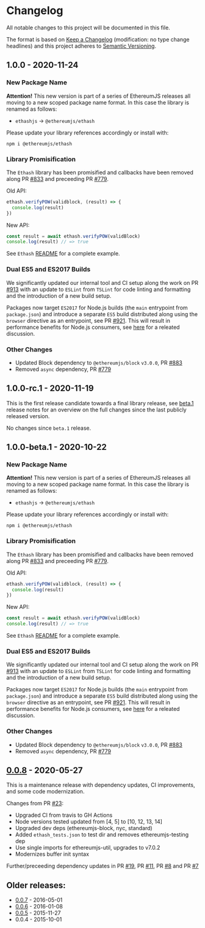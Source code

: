 # Changelog

All notable changes to this project will be documented in this file.

The format is based on [Keep a Changelog](http://keepachangelog.com/en/1.0.0/)
(modification: no type change headlines) and this project adheres to
[Semantic Versioning](http://semver.org/spec/v2.0.0.html).

## 1.0.0 - 2020-11-24

### New Package Name

**Attention!** This new version is part of a series of EthereumJS releases all moving to a new scoped package name format. In this case the library is renamed as follows:

- `ethashjs` -> `@ethereumjs/ethash`

Please update your library references accordingly or install with:

```shell
npm i @ethereumjs/ethash
```

### Library Promisification

The `Ethash` library has been promisified and callbacks have been removed along PR [#833](https://github.com/ethereumjs/ethereumjs-vm/pull/833) and preceeding PR [#779](https://github.com/ethereumjs/ethereumjs-vm/pull/779).

Old API:

```typescript
ethash.verifyPOW(validblock, (result) => {
  console.log(result)
})
```

New API:

```typescript
const result = await ethash.verifyPOW(validBlock)
console.log(result) // => true
```

See `Ethash` [README](https://github.com/ethereumjs/ethereumjs-vm/tree/master/packages/ethash#usage) for a complete example.

[1.0.0]: https://github.com/ethereumjs/ethereumjs-vm/releases/tag/%40ethereumjs%2Fethash%401.0.0

### Dual ES5 and ES2017 Builds

We significantly updated our internal tool and CI setup along the work on PR [#913](https://github.com/ethereumjs/ethereumjs-vm/pull/913) with an update to `ESLint` from `TSLint` for code linting and formatting and the introduction of a new build setup.

Packages now target `ES2017` for Node.js builds (the `main` entrypoint from `package.json`) and introduce a separate `ES5` build distributed along using the `browser` directive as an entrypoint, see PR [#921](https://github.com/ethereumjs/ethereumjs-vm/pull/921). This will result in performance benefits for Node.js consumers, see [here](https://github.com/ethereumjs/merkle-patricia-tree/pull/117) for a releated discussion.

### Other Changes

- Updated Block dependency to `@ethereumjs/block` `v3.0.0`, PR [#883](https://github.com/ethereumjs/ethereumjs-vm/pull/883)
- Removed `async` dependency, PR [#779](https://github.com/ethereumjs/ethereumjs-vm/pull/779)

## 1.0.0-rc.1 - 2020-11-19

This is the first release candidate towards a final library release, see [beta.1](https://github.com/ethereumjs/ethereumjs-vm/releases/tag/%40ethereumjs%2Fethash%401.0.0-beta.1) release notes for an overview on the full changes since the last publicly released version.

No changes since `beta.1` release.

## 1.0.0-beta.1 - 2020-10-22

### New Package Name

**Attention!** This new version is part of a series of EthereumJS releases all moving to a
new scoped package name format. In this case the library is renamed as follows:

- `ethashjs` -> `@ethereumjs/ethash`

Please update your library references accordingly or install with:

```shell
npm i @ethereumjs/ethash
```

### Library Promisification

The `Ethash` library has been promisified and callbacks have been removed along
PR [#833](https://github.com/ethereumjs/ethereumjs-vm/pull/833) and preceeding PR
[#779](https://github.com/ethereumjs/ethereumjs-vm/pull/779).

Old API:

```typescript
ethash.verifyPOW(validblock, (result) => {
  console.log(result)
})
```

New API:

```typescript
const result = await ethash.verifyPOW(validBlock)
console.log(result) // => true
```

See `Ethash` [README](https://github.com/ethereumjs/ethereumjs-vm/tree/master/packages/ethash#usage)
for a complete example.

[1.0.0]: https://github.com/ethereumjs/ethereumjs-vm/releases/tag/%40ethereumjs%2Fethash%401.0.0

### Dual ES5 and ES2017 Builds

We significantly updated our internal tool and CI setup along the work on 
PR [#913](https://github.com/ethereumjs/ethereumjs-vm/pull/913) with an update to `ESLint` from `TSLint` 
for code linting and formatting and the introduction of a new build setup.

Packages now target `ES2017` for Node.js builds (the `main` entrypoint from `package.json`) and introduce
a separate `ES5` build distributed along using the `browser` directive as an entrypoint, see
PR [#921](https://github.com/ethereumjs/ethereumjs-vm/pull/921). This will result
in performance benefits for Node.js consumers, see [here](https://github.com/ethereumjs/merkle-patricia-tree/pull/117) for a releated discussion.

### Other Changes

- Updated Block dependency to `@ethereumjs/block` `v3.0.0`,
  PR [#883](https://github.com/ethereumjs/ethereumjs-vm/pull/883)
- Removed `async` dependency,
  PR [#779](https://github.com/ethereumjs/ethereumjs-vm/pull/779)

## [0.0.8] - 2020-05-27

This is a maintenance release with dependency updates, CI improvements, and some code modernization.

Changes from PR [#23](https://github.com/ethereumjs/ethashjs/pull/23):

- Upgraded CI from travis to GH Actions
- Node versions tested updated from [4, 5] to [10, 12, 13, 14]
- Upgraded dev deps (ethereumjs-block, nyc, standard)
- Added `ethash_tests.json` to test dir and removes ethereumjs-testing dep
- Use single imports for ethereumjs-util, upgrades to v7.0.2
- Modernizes buffer init syntax

Further/preceeding dependency updates in
PR [#19](https://github.com/ethereumjs/ethashjs/pull/19),
PR [#11](https://github.com/ethereumjs/ethashjs/pull/11),
PR [#8](https://github.com/ethereumjs/ethashjs/pull/8) and
PR [#7](https://github.com/ethereumjs/ethashjs/pull/7)

[0.0.8]: https://github.com/ethereumjs/ethashjs/compare/v0.0.7...v0.0.8

## Older releases:

- [0.0.7](https://github.com/ethereumjs/ethashjs/compare/v0.0.6...v0.0.7) - 2016-05-01
- [0.0.6](https://github.com/ethereumjs/ethashjs/compare/v0.0.5...v0.0.6) - 2016-01-08
- [0.0.5](https://github.com/ethereumjs/ethashjs/compare/v0.0.4...v0.0.5) - 2015-11-27
- 0.0.4 - 2015-10-01
